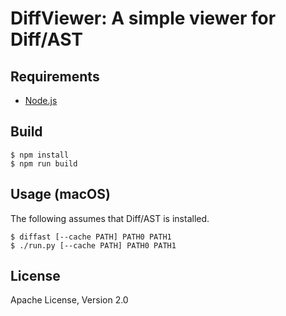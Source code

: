 # DiffViewer: A simple viewer for Diff/AST

## Requirements

* [Node.js](https://nodejs.org/en/download/)

## Build

    $ npm install
    $ npm run build

## Usage (macOS)

The following assumes that Diff/AST is installed.

    $ diffast [--cache PATH] PATH0 PATH1
    $ ./run.py [--cache PATH] PATH0 PATH1

## License

Apache License, Version 2.0
